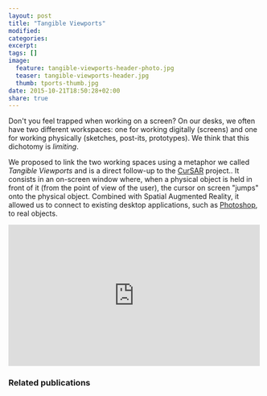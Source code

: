 ```yaml
---
layout: post
title: "Tangible Viewports"
modified:
categories: 
excerpt:
tags: []
image:
  feature: tangible-viewports-header-photo.jpg
  teaser: tangible-viewports-header.jpg
  thumb: tports-thumb.jpg
date: 2015-10-21T18:50:28+02:00
share: true
---
```


Don't you feel trapped when working on a screen? On our desks, we often have two different workspaces: one for working digitally (screens) and one for working physically (sketches, post-its, prototypes). We think that this dichotomy is *limiting*.

We proposed to link the two working spaces using a metaphor we called *Tangible Viewports* and is a direct follow-up to the [CurSAR](/cursar-pointing-in-spatial-augmented-reality-from-2d-pointing-devices/) project.. It consists in an on-screen window where, when a physical object is held in front of it (from the point of view of the user), the cursor on screen "jumps" onto the physical object. Combined with Spatial Augmented Reality, it allowed us to connect to existing desktop applications, such as [Photoshop](http://www.adobe.com/fr/products/photoshop.html), to real objects.

<iframe src="https://player.vimeo.com/video/142358002" width="500" height="281" frameborder="0" webkitallowfullscreen mozallowfullscreen allowfullscreen></iframe>

### Related publications